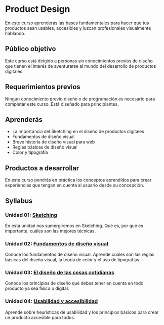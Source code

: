 # Product Design

En este curso aprenderás las bases fundamentales para hacer que tus productos
sean usables, accesibles y luzcan profesionales visualmente hablando.

## Público objetivo

Este curso está dirigido a personas sin conocimientos previos de diseño que
tienen el interés de aventurarse al mundo del desarrollo de productos digitales.

## Requerimientos previos

Ningún conocimiento previo diseño o de programación es necesario para completar
este curso. Está diseñado para principiantes.

## Aprenderás

* La importancia del Sketching en el diseño de productos digitales
* Fundamentos de diseño visual
* Breve historia de diseño visual para web
* Reglas básicas de diseño visual
* Color y tipografía

## Productos a desarrollar

En este curso pondrás en práctica los conceptos aprendidos para crear
experiencias que tengan en cuenta al usuario desde su concepción.

## Syllabus

### Unidad 01: [Sketching](00-sketching)

En esta unidad nos sumergiremos en Sketching. Qué es, por qué es importante,
cuáles son las mejores técnicas.

### Unidad 02: [Fundamentos de diseño visual](01-fundamentos-de-diseno-visual)

Conoce los fundamentos de diseño visual. Aprende cuáles son las reglas básicas
del diseño visual, la teoría de color y el uso de tipografías.

### Unidad 03: [El diseño de las cosas cotidianas](02-design-of-everyday-things)

Conoce los principios de diseño qué debes tener en cuenta en todo producto ya
sea físico o digital.

### Unidad 04: [Usabilidad y accesibilidad](03-usability-and-accessibility)

Aprende sobre heurísticas de usabilidad y los principios básicos para crear un
producto accesible para todos.